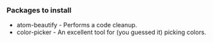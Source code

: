 ### Packages to install
* atom-beautify - Performs a code cleanup.
* color-picker - An excellent tool for (you guessed it) picking colors.
